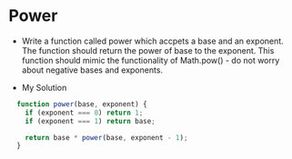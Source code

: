 # Power

- Write a function called power which accpets a base and an exponent. The function should return the power of base to the exponent. This function should mimic the functionality of Math.pow() - do not worry about negative bases and exponents.

- My Solution

```javascript
  function power(base, exponent) {
    if (exponent === 0) return 1;
    if (exponent === 1) return base;

    return base * power(base, exponent - 1);
  }
```